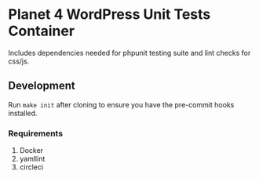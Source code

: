# Planet 4 WordPress Unit Tests Container

Includes dependencies needed for phpunit testing suite and lint checks for css/js.

## Development

Run `make init` after cloning to ensure you have the pre-commit hooks installed.

### Requirements

1.  Docker
2.  yamllint
3.  circleci
